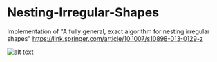 # Nesting-Irregular-Shapes
Implementation of "A fully general, exact algorithm for nesting irregular shapes" https://link.springer.com/article/10.1007/s10898-013-0129-z

![alt text](https://farm1.staticflickr.com/887/40655302625_15c8d68252_o.jpg)
